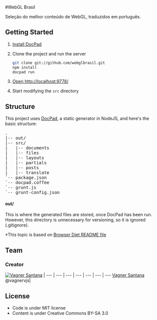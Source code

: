 #WebGL Brasil

Seleção do melhor conteúdo de WebGL, traduzidos em português.

## Getting Started

1. [Install DocPad](https://github.com/bevry/docpad)

1. Clone the project and run the server

	``` bash
	git clone git://github.com/webglbrasil.git
	npm install
	docpad run
	```

1. [Open http://localhost:9778/](http://localhost:9778/)

1. Start modifying the `src` directory


## Structure

This project uses [DocPad](https://github.com/bevry/docpad), a static generator in NodeJS, and here's the basic structure:

<pre>
.
|-- out/
|-- src/
|   |-- documents
|   |-- files
|   |-- layouts
|   |-- partials
|   |-- posts
|   |-- translate
`-- package.json
`-- docpad.coffee
`-- grunt.js
`-- grunt-config.json
</pre>

#### out/

This is where the generated files are stored, once DocPad has been run. However, this directory is unnecessary for versioning, so it is ignored (.gitignore).

*This topic is based on [Browser Diet README file](github.com/zenorocha/browser-diet/blob/master/README.md)

## Team

### Creator

[![Vagner Santana](http://gravatar.com/avatar/d050e3a593aa5c49738028ade14606ed?s=70)](http://vagnersantana.com) |
--- | --- | --- | --- | --- | --- | ---
[Vagner Santana](http://vagnersantana.com)<br>@vagnervjs|


## License

- Code is under MIT license
- Content is under Creative Commons BY-SA 3.0